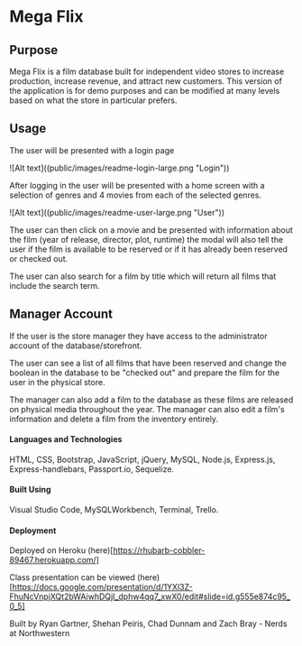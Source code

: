 # Mega Flix

## Purpose
Mega Flix is a film database built for independent video stores to increase production, increase revenue, and attract new customers. This version of the application is for demo purposes and can be modified at many levels based on what the store in particular prefers.

## Usage
The user will be presented with a login page

![Alt text]((public/images/readme-login-large.png "Login"))


After logging in the user will be presented with a home screen with a selection of genres and 4 movies from each of the selected genres. 

![Alt text]((public/images/readme-user-large.png "User"))

The user can then click on a movie and be presented with information about the film (year of release, director, plot, runtime) the modal will also tell the user if the film is available to be reserved or if it has already been reserved or checked out.

The user can also search for a film by title which will return all films that include the search term.

## Manager Account

If the user is the store manager they have access to the administrator account of the database/storefront.

The user can see a list of all films that have been reserved and change the boolean in the database to be "checked out" and prepare the film for the user in the physical store.

The manager can also add a film to the database as these films are released on physical media throughout the year. The manager can also edit a film's information and delete a film from the inventory entirely.

#### Languages and Technologies
HTML, CSS, Bootstrap, JavaScript, jQuery, MySQL, Node.js, Express.js, Express-handlebars, Passport.io, Sequelize.

#### Built Using
Visual Studio Code, MySQLWorkbench, Terminal, Trello.

#### Deployment
Deployed on Heroku (here)[https://rhubarb-cobbler-89467.herokuapp.com/]

Class presentation can be viewed (here)[https://docs.google.com/presentation/d/1YXl3Z-FhuNcVnpjXQt2bWAiwhDQjI_dphw4qq7_xwX0/edit#slide=id.g555e874c95_0_5]

Built by Ryan Gartner, Shehan Peiris, Chad Dunnam and Zach Bray - Nerds at Northwestern
